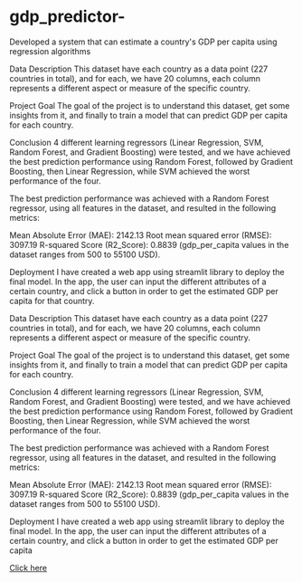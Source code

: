 # gdp_predictor-
Developed a system that can estimate a country's GDP per capita using regression algorithms

Data Description
This dataset have each country as a data point (227 countries in total), and for each, we have 20 columns, each column represents a different aspect or measure of the specific country.

Project Goal
The goal of the project is to understand this dataset, get some insights from it, and finally to train a model that can predict GDP per capita for each country.



Conclusion
4 different learning regressors (Linear Regression, SVM, Random Forest, and Gradient Boosting) were tested, and we have achieved the best prediction performance using Random Forest, followed by Gradient Boosting, then Linear Regression, while SVM achieved the worst performance of the four.

The best prediction performance was achieved with a Random Forest regressor, using all features in the dataset, and resulted in the following metrics:

Mean Absolute Error (MAE): 2142.13
Root mean squared error (RMSE): 3097.19
R-squared Score (R2_Score): 0.8839
(gdp_per_capita values in the dataset ranges from 500 to 55100 USD).



Deployment
I have created a web app using streamlit library to deploy the final model. In the app, the user can input the different attributes of a certain country, and click a button in order to get the estimated GDP per capita for that country.

Data Description
This dataset have each country as a data point (227 countries in total), and for each, we have 20 columns, each column represents a different aspect or measure of the specific country.

Project Goal
The goal of the project is to understand this dataset, get some insights from it, and finally to train a model that can predict GDP per capita for each country.



Conclusion
4 different learning regressors (Linear Regression, SVM, Random Forest, and Gradient Boosting) were tested, and we have achieved the best prediction performance using Random Forest, followed by Gradient Boosting, then Linear Regression, while SVM achieved the worst performance of the four.

The best prediction performance was achieved with a Random Forest regressor, using all features in the dataset, and resulted in the following metrics:

Mean Absolute Error (MAE): 2142.13
Root mean squared error (RMSE): 3097.19
R-squared Score (R2_Score): 0.8839
(gdp_per_capita values in the dataset ranges from 500 to 55100 USD).



Deployment
I have created a web app using streamlit library to deploy the final model. In the app, the user can input the different attributes of a certain country, and click a button in order to get the estimated GDP per capita 


[Click here](https://share.streamlit.io/zeglam/countries-gdp-prediction/app.py)



